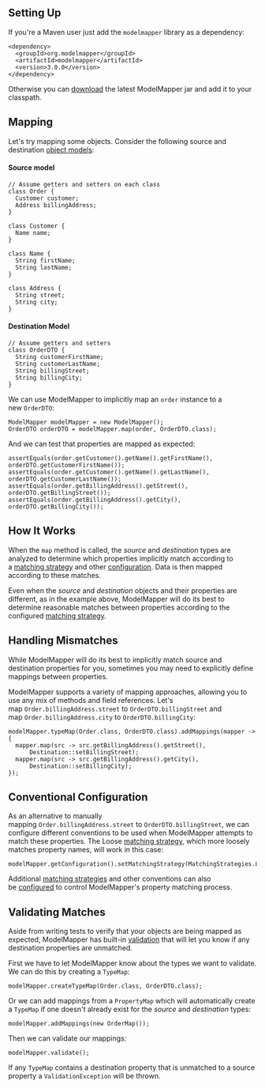 
Setting Up
----------

If you're a Maven user just add the `modelmapper` library as a dependency:

```
<dependency>
  <groupId>org.modelmapper</groupId>
  <artifactId>modelmapper</artifactId>
  <version>3.0.0</version>
</dependency>

```

Otherwise you can [download](http://modelmapper.org/downloads) the latest ModelMapper jar and add it to your classpath.

Mapping
-------

Let's try mapping some objects. Consider the following source and destination [object models](https://github.com/jhalterman/modelmapper/tree/master/examples/src/main/java/org/modelmapper/gettingstarted):

#### Source model

```
// Assume getters and setters on each class
class Order {
  Customer customer;
  Address billingAddress;
}

class Customer {
  Name name;
}

class Name {
  String firstName;
  String lastName;
}

class Address {
  String street;
  String city;
}

```

#### Destination Model

```
// Assume getters and setters
class OrderDTO {
  String customerFirstName;
  String customerLastName;
  String billingStreet;
  String billingCity;
}

```

We can use ModelMapper to implicitly map an `order` instance to a new `OrderDTO`:

```
ModelMapper modelMapper = new ModelMapper();
OrderDTO orderDTO = modelMapper.map(order, OrderDTO.class);

```

And we can test that properties are mapped as expected:

```
assertEquals(order.getCustomer().getName().getFirstName(), orderDTO.getCustomerFirstName());
assertEquals(order.getCustomer().getName().getLastName(), orderDTO.getCustomerLastName());
assertEquals(order.getBillingAddress().getStreet(), orderDTO.getBillingStreet());
assertEquals(order.getBillingAddress().getCity(), orderDTO.getBillingCity());

```

How It Works
------------

When the `map` method is called, the *source* and *destination* types are analyzed to determine which properties implicitly match according to a [matching strategy](http://modelmapper.org/user-manual/configuration/#matching-strategies) and other [configuration](http://modelmapper.org/user-manual/configuration). Data is then mapped according to these matches.

Even when the *source* and *destination* objects and their properties are different, as in the example above, ModelMapper will do its best to determine reasonable matches between properties according to the configured [matching strategy](http://modelmapper.org/user-manual/configuration/#matching-strategies).

Handling Mismatches
-------------------

While ModelMapper will do its best to implicitly match source and destination properties for you, sometimes you may need to explicitly define mappings between properties.

ModelMapper supports a variety of mapping approaches, allowing you to use any mix of methods and field references. Let's map `Order.billingAddress.street` to `OrderDTO.billingStreet` and map `Order.billingAddress.city` to `OrderDTO.billingCity`:

```
modelMapper.typeMap(Order.class, OrderDTO.class).addMappings(mapper -> {
  mapper.map(src -> src.getBillingAddress().getStreet(),
      Destination::setBillingStreet);
  mapper.map(src -> src.getBillingAddress().getCity(),
      Destination::setBillingCity);
});

```

Conventional Configuration
--------------------------

As an alternative to manually mapping `Order.billingAddress.street` to `OrderDTO.billingStreet`, we can configure different conventions to be used when ModelMapper attempts to match these properties. The Loose [matching strategy](http://modelmapper.org/user-manual/configuration/#matching-strategies), which more loosely matches property names, will work in this case:

```
modelMapper.getConfiguration().setMatchingStrategy(MatchingStrategies.LOOSE);

```

Additional [matching strategies](http://modelmapper.org/user-manual/configuration/#matching-strategies) and other conventions can also be [configured](http://modelmapper.org/user-manual/configuration) to control ModelMapper's property matching process.

Validating Matches
------------------

Aside from writing tests to verify that your objects are being mapped as expected, ModelMapper has built-in [validation](http://modelmapper.org/user-manual/validation) that will let you know if any destination properties are unmatched.

First we have to let ModelMapper know about the types we want to validate. We can do this by creating a `TypeMap`:

```
modelMapper.createTypeMap(Order.class, OrderDTO.class);

```

Or we can add mappings from a `PropertyMap` which will automatically create a `TypeMap` if one doesn't already exist for the *source* and *destination* types:

```
modelMapper.addMappings(new OrderMap());

```

Then we can validate our mappings:

```
modelMapper.validate();

```

If any `TypeMap` contains a destination property that is unmatched to a source property a `ValidationException` will be thrown.
